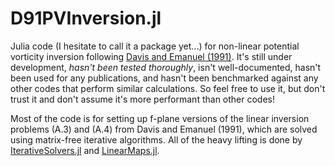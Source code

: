 # D91PVInversion.jl

Julia code (I hesitate to call it a package yet...) for non-linear potential vorticity inversion following [Davis and Emanuel (1991)](https://doi.org/10.1175/1520-0493(1991)119<1929:PVDOC>2.0.CO;2). It's still under development, *hasn't been tested thoroughly*, isn't well-documented, hasn't been used for any publications, and hasn't been benchmarked against any other codes that perform similar calculations. So feel free to use it, but don't trust it and don't assume it's more performant than other codes!

Most of the code is for setting up f-plane versions of the linear inversion problems (A.3) and (A.4) from Davis and Emanuel (1991), which are solved using matrix-free iterative algorithms. All of the heavy lifting is done by [IterativeSolvers.jl](https://github.com/JuliaLinearAlgebra/IterativeSolvers.jl) and [LinearMaps.jl](https://github.com/Jutho/LinearMaps.jl).
